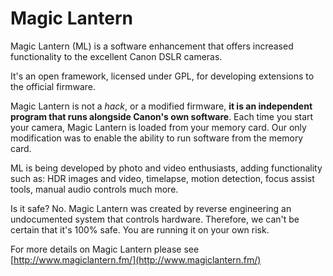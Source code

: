 Magic Lantern
=============

Magic Lantern (ML) is a software enhancement that offers increased
functionality to the excellent Canon DSLR cameras.
  
It's an open framework, licensed under GPL, for developing extensions to the
official firmware.

Magic Lantern is not a *hack*, or a modified firmware, **it is an
independent program that runs alongside Canon's own software**. 
Each time you start your camera, Magic Lantern is loaded from your memory
card. Our only modification was to enable the ability to run software
from the memory card.

ML is being developed by photo and video enthusiasts, adding
functionality such as: HDR images and video, timelapse, motion
detection, focus assist tools, manual audio controls much more.

Is it safe?
No. Magic Lantern was created by reverse engineering an undocumented system that controls hardware. Therefore, we can't be certain that it's 100% safe. 
You are running it on your own risk.

For more details on Magic Lantern please see [http://www.magiclantern.fm/](http://www.magiclantern.fm/)
